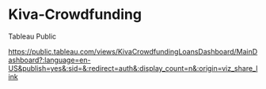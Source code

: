 # Kiva-Crowdfunding

Tableau Public

https://public.tableau.com/views/KivaCrowdfundingLoansDashboard/MainDashboard?:language=en-US&publish=yes&:sid=&:redirect=auth&:display_count=n&:origin=viz_share_link
